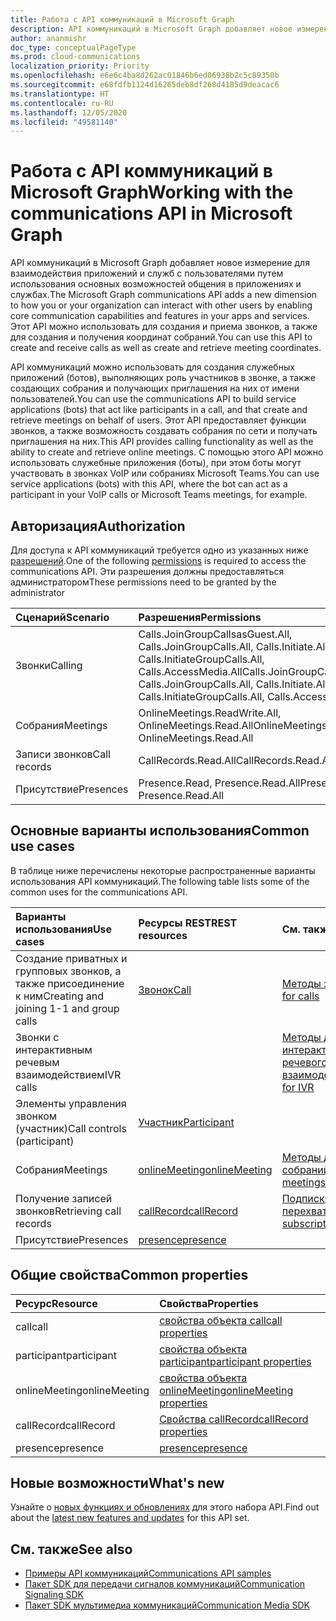 ```yaml
---
title: Работа с API коммуникаций в Microsoft Graph
description: API коммуникаций в Microsoft Graph добавляет новое измерение для взаимодействия приложений и служб с пользователями путем использования функций голоса и видео.
author: ananmishr
doc_type: conceptualPageType
ms.prod: cloud-communications
localization_priority: Priority
ms.openlocfilehash: e6e6c4ba8d262ac01846b6ed06938b2c5c89350b
ms.sourcegitcommit: e68fdfb1124d16265deb8df268d4185d9deacac6
ms.translationtype: HT
ms.contentlocale: ru-RU
ms.lasthandoff: 12/05/2020
ms.locfileid: "49581140"
---
```

# <a name="working-with-the-communications-api-in-microsoft-graph"></a><span data-ttu-id="beab2-103">Работа с API коммуникаций в Microsoft Graph</span><span class="sxs-lookup"><span data-stu-id="beab2-103">Working with the communications API in Microsoft Graph</span></span>

<span data-ttu-id="beab2-104">API коммуникаций в Microsoft Graph добавляет новое измерение для взаимодействия приложений и служб с пользователями путем использования основных возможностей общения в приложениях и службах.</span><span class="sxs-lookup"><span data-stu-id="beab2-104">The Microsoft Graph communications API adds a new dimension to how you or your organization can interact with other users by enabling core communication capabilities and features in your apps and services.</span></span> <span data-ttu-id="beab2-105">Этот API можно использовать для создания и приема звонков, а также для создания и получения координат собраний.</span><span class="sxs-lookup"><span data-stu-id="beab2-105">You can use this API to create and receive calls as well as create and retrieve meeting coordinates.</span></span>

<span data-ttu-id="beab2-106">API коммуникаций можно использовать для создания служебных приложений (ботов), выполняющих роль участников в звонке, а также создающих собрания и получающих приглашения на них от имени пользователей.</span><span class="sxs-lookup"><span data-stu-id="beab2-106">You can use the communications API to build service applications (bots) that act like participants in a call, and that create and retrieve meetings on behalf of users.</span></span>
<span data-ttu-id="beab2-107">Этот API предоставляет функции звонков, а также возможность создавать собрания по сети и получать приглашения на них.</span><span class="sxs-lookup"><span data-stu-id="beab2-107">This API provides calling functionality as well as the ability to create and retrieve online meetings.</span></span> <span data-ttu-id="beab2-108">С помощью этого API можно использовать служебные приложения (боты), при этом боты могут участвовать в звонках VoIP или собраниях Microsoft Teams.</span><span class="sxs-lookup"><span data-stu-id="beab2-108">You can use service applications (bots) with this API, where the bot can act as a participant in your VoIP calls or Microsoft Teams meetings, for example.</span></span>

## <a name="authorization"></a><span data-ttu-id="beab2-109">Авторизация</span><span class="sxs-lookup"><span data-stu-id="beab2-109">Authorization</span></span>

<span data-ttu-id="beab2-110">Для доступа к API коммуникаций требуется одно из указанных ниже [разрешений](/graph/permissions-reference#calls-permissions).</span><span class="sxs-lookup"><span data-stu-id="beab2-110">One of the following [permissions](/graph/permissions-reference#calls-permissions) is required to access the communications API.</span></span> <span data-ttu-id="beab2-111">Эти разрешения должны предоставляться администратором</span><span class="sxs-lookup"><span data-stu-id="beab2-111">These permissions need to be granted by the administrator</span></span>

| <span data-ttu-id="beab2-112">Сценарий</span><span class="sxs-lookup"><span data-stu-id="beab2-112">Scenario</span></span>                 | <span data-ttu-id="beab2-113">Разрешения</span><span class="sxs-lookup"><span data-stu-id="beab2-113">Permissions</span></span>                                  |
|:------------------------------------|:---------------------------------------------|
| <span data-ttu-id="beab2-114">Звонки</span><span class="sxs-lookup"><span data-stu-id="beab2-114">Calling</span></span>                 | <span data-ttu-id="beab2-115">Calls.JoinGroupCallsasGuest.All, Calls.JoinGroupCalls.All, Calls.Initiate.All, Calls.InitiateGroupCalls.All, Calls.AccessMedia.All</span><span class="sxs-lookup"><span data-stu-id="beab2-115">Calls.JoinGroupCallsasGuest.All, Calls.JoinGroupCalls.All, Calls.Initiate.All, Calls.InitiateGroupCalls.All, Calls.AccessMedia.All</span></span> |
| <span data-ttu-id="beab2-116">Собрания</span><span class="sxs-lookup"><span data-stu-id="beab2-116">Meetings</span></span>                 | <span data-ttu-id="beab2-117">OnlineMeetings.ReadWrite.All, OnlineMeetings.Read.All</span><span class="sxs-lookup"><span data-stu-id="beab2-117">OnlineMeetings.ReadWrite.All, OnlineMeetings.Read.All</span></span> |
| <span data-ttu-id="beab2-118">Записи звонков</span><span class="sxs-lookup"><span data-stu-id="beab2-118">Call records</span></span>             | <span data-ttu-id="beab2-119">CallRecords.Read.All</span><span class="sxs-lookup"><span data-stu-id="beab2-119">CallRecords.Read.All</span></span> |
| <span data-ttu-id="beab2-120">Присутствие</span><span class="sxs-lookup"><span data-stu-id="beab2-120">Presences</span></span>             | <span data-ttu-id="beab2-121">Presence.Read, Presence.Read.All</span><span class="sxs-lookup"><span data-stu-id="beab2-121">Presence.Read, Presence.Read.All</span></span> |

## <a name="common-use-cases"></a><span data-ttu-id="beab2-122">Основные варианты использования</span><span class="sxs-lookup"><span data-stu-id="beab2-122">Common use cases</span></span>

<span data-ttu-id="beab2-123">В таблице ниже перечислены некоторые распространенные варианты использования API коммуникаций.</span><span class="sxs-lookup"><span data-stu-id="beab2-123">The following table lists some of the common uses for the communications API.</span></span>

| <span data-ttu-id="beab2-124">Варианты использования</span><span class="sxs-lookup"><span data-stu-id="beab2-124">Use cases</span></span>                         | <span data-ttu-id="beab2-125">Ресурсы REST</span><span class="sxs-lookup"><span data-stu-id="beab2-125">REST resources</span></span>                                 | <span data-ttu-id="beab2-126">См. также</span><span class="sxs-lookup"><span data-stu-id="beab2-126">See also</span></span>  |
|:------------------------------------|:---------------------------------------------|:----------|
| <span data-ttu-id="beab2-127">Создание приватных и групповых звонков, а также присоединение к ним</span><span class="sxs-lookup"><span data-stu-id="beab2-127">Creating and joining 1-1 and group calls</span></span>   | [<span data-ttu-id="beab2-128">Звонок</span><span class="sxs-lookup"><span data-stu-id="beab2-128">Call</span></span>](/graph/api/resources/call?view=graph-rest-v1.0)| [<span data-ttu-id="beab2-129">Методы звонков</span><span class="sxs-lookup"><span data-stu-id="beab2-129">Methods for calls</span></span>](/graph/api/resources/call?view=graph-rest-v1.0#methods)| 
|<span data-ttu-id="beab2-130">Звонки с интерактивным речевым взаимодействием</span><span class="sxs-lookup"><span data-stu-id="beab2-130">IVR calls</span></span>   |     | [<span data-ttu-id="beab2-131">Методы для интерактивного речевого взаимодействия</span><span class="sxs-lookup"><span data-stu-id="beab2-131">Methods for IVR</span></span>](/graph/api/resources/calls-api-ivr-overview?view=graph-rest-v1.0)
| <span data-ttu-id="beab2-132">Элементы управления звонком (участник)</span><span class="sxs-lookup"><span data-stu-id="beab2-132">Call controls (participant)</span></span> | [<span data-ttu-id="beab2-133">Участник</span><span class="sxs-lookup"><span data-stu-id="beab2-133">Participant</span></span>](/graph/api/resources/participant?view=graph-rest-v1.0)   ||
|<span data-ttu-id="beab2-134">Собрания</span><span class="sxs-lookup"><span data-stu-id="beab2-134">Meetings</span></span>|[<span data-ttu-id="beab2-135">onlineMeeting</span><span class="sxs-lookup"><span data-stu-id="beab2-135">onlineMeeting</span></span>](/graph/api/resources/onlinemeeting?view=graph-rest-v1.0)| [<span data-ttu-id="beab2-136">Методы для собраний</span><span class="sxs-lookup"><span data-stu-id="beab2-136">Methods for meetings</span></span>](/graph/api/resources/onlinemeeting?view=graph-rest-v1.0#methods)|
| <span data-ttu-id="beab2-137">Получение записей звонков</span><span class="sxs-lookup"><span data-stu-id="beab2-137">Retrieving call records</span></span> | [<span data-ttu-id="beab2-138">callRecord</span><span class="sxs-lookup"><span data-stu-id="beab2-138">callRecord</span></span>](/graph/api/resources/callrecords-callrecord?view=graph-rest-1.0) | [<span data-ttu-id="beab2-139">Подписки веб-перехватчиков</span><span class="sxs-lookup"><span data-stu-id="beab2-139">Webhook subscriptions</span></span>](/graph/api/resources/webhooks?view=graph-rest-1.0) |
|<span data-ttu-id="beab2-140">Присутствие</span><span class="sxs-lookup"><span data-stu-id="beab2-140">Presences</span></span>|[<span data-ttu-id="beab2-141">presence</span><span class="sxs-lookup"><span data-stu-id="beab2-141">presence</span></span>](/graph/api/resources/presence?view=graph-rest-v1.0)||

## <a name="common-properties"></a><span data-ttu-id="beab2-142">Общие свойства</span><span class="sxs-lookup"><span data-stu-id="beab2-142">Common properties</span></span>

| <span data-ttu-id="beab2-143">Ресурс</span><span class="sxs-lookup"><span data-stu-id="beab2-143">Resource</span></span>                | <span data-ttu-id="beab2-144">Свойства</span><span class="sxs-lookup"><span data-stu-id="beab2-144">Properties</span></span>                             |
|:------------------------------------|:---------------------------------------------|
| <span data-ttu-id="beab2-145">call</span><span class="sxs-lookup"><span data-stu-id="beab2-145">call</span></span>                               | [<span data-ttu-id="beab2-146">свойства объекта call</span><span class="sxs-lookup"><span data-stu-id="beab2-146">call properties</span></span>](/graph/api/resources/call?view=graph-rest-v1.0#properties)  |
| <span data-ttu-id="beab2-147">participant</span><span class="sxs-lookup"><span data-stu-id="beab2-147">participant</span></span>                         | [<span data-ttu-id="beab2-148">свойства объекта participant</span><span class="sxs-lookup"><span data-stu-id="beab2-148">participant properties</span></span>](/graph/api/resources/participant?view=graph-rest-v1.0#properties) |
| <span data-ttu-id="beab2-149">onlineMeeting</span><span class="sxs-lookup"><span data-stu-id="beab2-149">onlineMeeting</span></span>                            | [<span data-ttu-id="beab2-150">свойства объекта onlineMeeting</span><span class="sxs-lookup"><span data-stu-id="beab2-150">onlineMeeting properties</span></span>](/graph/api/resources/onlinemeeting?view=graph-rest-v1.0#properties)                     |
| <span data-ttu-id="beab2-151">callRecord</span><span class="sxs-lookup"><span data-stu-id="beab2-151">callRecord</span></span> | [<span data-ttu-id="beab2-152">Свойства callRecord</span><span class="sxs-lookup"><span data-stu-id="beab2-152">callRecord properties</span></span>](/graph/api/resources/callrecords-callrecord#properties) |
|<span data-ttu-id="beab2-153">presence</span><span class="sxs-lookup"><span data-stu-id="beab2-153">presence</span></span>|[<span data-ttu-id="beab2-154">presence</span><span class="sxs-lookup"><span data-stu-id="beab2-154">presence</span></span>](/graph/api/resources/presence?view=graph-rest-v1.0)|

## <a name="whats-new"></a><span data-ttu-id="beab2-155">Новые возможности</span><span class="sxs-lookup"><span data-stu-id="beab2-155">What's new</span></span>
<span data-ttu-id="beab2-156">Узнайте о [новых функциях и обновлениях](/graph/whats-new-overview) для этого набора API.</span><span class="sxs-lookup"><span data-stu-id="beab2-156">Find out about the [latest new features and updates](/graph/whats-new-overview) for this API set.</span></span>

## <a name="see-also"></a><span data-ttu-id="beab2-157">См. также</span><span class="sxs-lookup"><span data-stu-id="beab2-157">See also</span></span>

- [<span data-ttu-id="beab2-158">Примеры API коммуникаций</span><span class="sxs-lookup"><span data-stu-id="beab2-158">Communications API samples</span></span>](https://github.com/microsoftgraph/microsoft-graph-comms-samples/)
- [<span data-ttu-id="beab2-159">Пакет SDK для передачи сигналов коммуникаций</span><span class="sxs-lookup"><span data-stu-id="beab2-159">Communication Signaling SDK</span></span>](https://www.nuget.org/packages/Microsoft.Graph.Communications.Calls)
- [<span data-ttu-id="beab2-160">Пакет SDK мультимедиа коммуникаций</span><span class="sxs-lookup"><span data-stu-id="beab2-160">Communication Media SDK</span></span>](https://www.nuget.org/packages/Microsoft.Graph.Communications.Calls.Media)